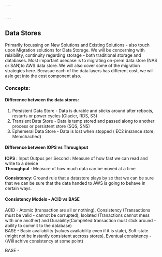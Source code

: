 ```yaml
---


---
```


<h2 id="data-stores">Data Stores</h2>
<p>Primarily focussing on New Solutions and Existing Solutions - also touch upon Migration solutions for Data Storage. We will be concerning with relaibility, continuity regarding storage - both traditional storage and databases. Most important usecase is to migrating on-prem data store (NAS or SAN)to AWS data store. We will also cover some of the migration strategies here. Becasue each of the data layers has different cost, we will aslo get into the cost component also.</p>
<h3 id="concepts">Concepts:</h3>
<h4 id="difference-between-the-data-stores">Difference between the data stores:</h4>
<ol>
<li>Persistent Data Store - Data is durable and sticks around after reboots, restarts or power cycles (Glacier, RDS, S3)</li>
<li>Transient Data Store - Data is temp stored and passed along to another process or persistent store (SQS, SNS)</li>
<li>Ephemeral Data Store - Data is lost when stopped ( EC2 insrance store, Memchached)</li>
</ol>
<h4 id="difference-between-iops-vs-throughput">Difference between IOPS vs Throughput</h4>
<p><strong>IOPS</strong> : Input Outpus per Second : Measure of how fast we can read and write to a device<br>
<strong>Throughput</strong> : Measure of how much data can be moved at a time</p>
<p><strong>Consistency</strong>: Ground rule that a datastore plays by so that we can be sure that we can be sure that the data handed to  AWS is going to behave in certain ways.</p>
<h4 id="consistency-models---acid-vs-base">Consistency Models - ACID vs BASE</h4>
<p>ACID - Atomic (transaction are all or nothing), Consistency (Transactions must be valid - cannot be corrupted), Isolated (Tranactions cannot mess with one another) and Durability(Completed transaction must stick around - ability to commit to the database)<br>
BASE - Basic availability (values availability even if it is stale), Soft-state (might not be instantly consistent accross stores), Eventual consistency - (Will achive consistency at some point)</p>
<p>BASE -</p>

<!--stackedit_data:
eyJoaXN0b3J5IjpbMTAzMTA1NDAwNV19
-->